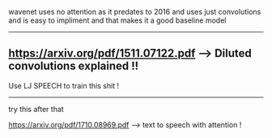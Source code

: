 wavenet uses no attention as it predates to 2016 and uses just convolutions 
and is easy to impliment and that makes it a good baseline model 

--- 
https://arxiv.org/pdf/1511.07122.pdf --> Diluted convolutions explained !!
--- 
Use LJ SPEECH to train this shit !


---
try this after that 

https://arxiv.org/pdf/1710.08969.pdf --> text to speech with attention !
